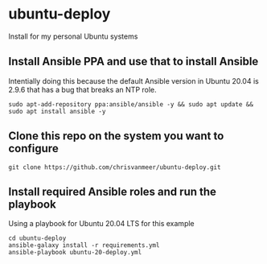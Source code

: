 # ubuntu-deploy
Install for my personal Ubuntu systems

## Install Ansible PPA and use that to install Ansible
Intentially doing this because the default Ansible version in Ubuntu 20.04 is 2.9.6 that has a bug that breaks an NTP role.
```
sudo apt-add-repository ppa:ansible/ansible -y && sudo apt update && sudo apt install ansible -y
```

## Clone this repo on the system you want to configure
```
git clone https://github.com/chrisvanmeer/ubuntu-deploy.git
```

## Install required Ansible roles and run the playbook
Using a playbook for Ubuntu 20.04 LTS for this example
```
cd ubuntu-deploy
ansible-galaxy install -r requirements.yml
ansible-playbook ubuntu-20-deploy.yml
```
